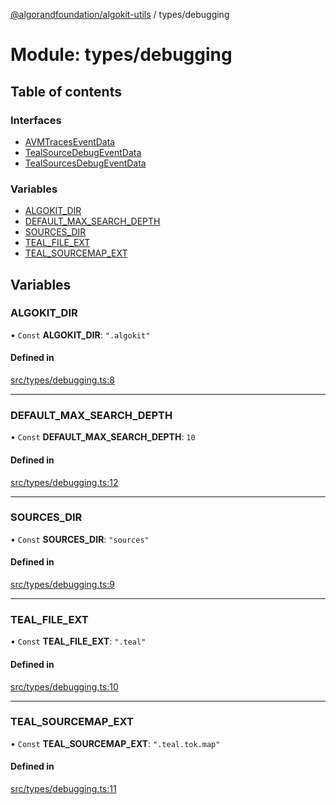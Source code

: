 [@algorandfoundation/algokit-utils](../README.md) / types/debugging

# Module: types/debugging

## Table of contents

### Interfaces

- [AVMTracesEventData](../interfaces/types_debugging.AVMTracesEventData.md)
- [TealSourceDebugEventData](../interfaces/types_debugging.TealSourceDebugEventData.md)
- [TealSourcesDebugEventData](../interfaces/types_debugging.TealSourcesDebugEventData.md)

### Variables

- [ALGOKIT\_DIR](types_debugging.md#algokit_dir)
- [DEFAULT\_MAX\_SEARCH\_DEPTH](types_debugging.md#default_max_search_depth)
- [SOURCES\_DIR](types_debugging.md#sources_dir)
- [TEAL\_FILE\_EXT](types_debugging.md#teal_file_ext)
- [TEAL\_SOURCEMAP\_EXT](types_debugging.md#teal_sourcemap_ext)

## Variables

### ALGOKIT\_DIR

• `Const` **ALGOKIT\_DIR**: ``".algokit"``

#### Defined in

[src/types/debugging.ts:8](https://github.com/algorandfoundation/algokit-utils-ts/blob/main/src/types/debugging.ts#L8)

___

### DEFAULT\_MAX\_SEARCH\_DEPTH

• `Const` **DEFAULT\_MAX\_SEARCH\_DEPTH**: ``10``

#### Defined in

[src/types/debugging.ts:12](https://github.com/algorandfoundation/algokit-utils-ts/blob/main/src/types/debugging.ts#L12)

___

### SOURCES\_DIR

• `Const` **SOURCES\_DIR**: ``"sources"``

#### Defined in

[src/types/debugging.ts:9](https://github.com/algorandfoundation/algokit-utils-ts/blob/main/src/types/debugging.ts#L9)

___

### TEAL\_FILE\_EXT

• `Const` **TEAL\_FILE\_EXT**: ``".teal"``

#### Defined in

[src/types/debugging.ts:10](https://github.com/algorandfoundation/algokit-utils-ts/blob/main/src/types/debugging.ts#L10)

___

### TEAL\_SOURCEMAP\_EXT

• `Const` **TEAL\_SOURCEMAP\_EXT**: ``".teal.tok.map"``

#### Defined in

[src/types/debugging.ts:11](https://github.com/algorandfoundation/algokit-utils-ts/blob/main/src/types/debugging.ts#L11)

